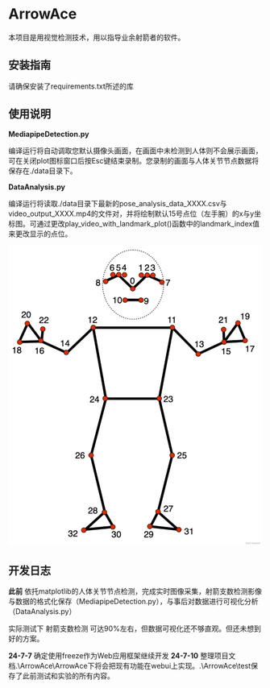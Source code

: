 # ArrowAce

本项目是用视觉检测技术，用以指导业余射箭者的软件。

## **安装指南**

请确保安装了requirements.txt所述的库

## **使用说明**

**MediapipeDetection.py**

编译运行将自动调取您默认摄像头画面，在画面中未检测到人体则不会展示画面，可在关闭plot图标窗口后按Esc键结束录制。您录制的画面与人体关节节点数据将保存在./data目录下。

**DataAnalysis.py**

编译运行将读取./data目录下最新的pose_analysis_data_XXXX.csv与video_output_XXXX.mp4的文件对，并将绘制默认15号点位（左手腕）的x与y坐标图。可通过更改play_video_with_landmark_plot()函数中的landmark_index值来更改显示的点位。

![mp点位](.\docs\mp点位.png)



## 开发日志

**此前** 依托matplotlib的人体关节节点检测，完成实时图像采集，射箭支数检测影像与数据的格式化保存（MediapipeDetection.py），与事后对数据进行可视化分析（DataAnalysis.py）

实际测试下 射箭支数检测 可达90%左右，但数据可视化还不够直观。但还未想到好的方案。

**24-7-7** 确定使用freeze作为Web应用框架继续开发
**24-7-10** 整理项目文档.\ArrowAce\ArrowAce下将会把现有功能在webui上实现。.\ArrowAce\test保存了此前测试和实验的所有内容。





